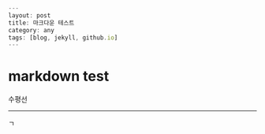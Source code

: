 ```js
---
layout: post
title: 마크다운 테스트
category: any
tags: [blog, jekyll, github.io]
---
```

# markdown test

수평선

---

ㄱ
